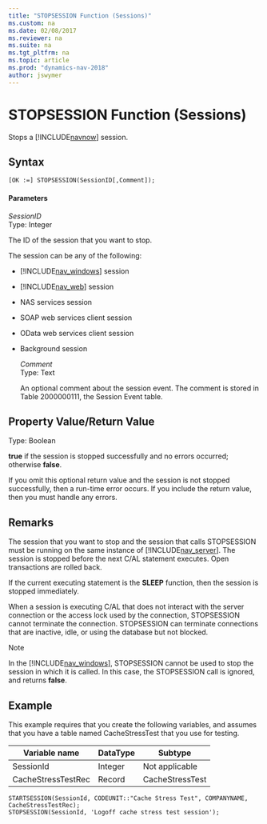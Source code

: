 ```yaml
---
title: "STOPSESSION Function (Sessions)"
ms.custom: na
ms.date: 02/08/2017
ms.reviewer: na
ms.suite: na
ms.tgt_pltfrm: na
ms.topic: article
ms.prod: "dynamics-nav-2018"
author: jswymer
---
```

# STOPSESSION Function (Sessions)
Stops a [!INCLUDE[navnow](includes/navnow_md.md)] session.  

## Syntax  

```  
[OK :=] STOPSESSION(SessionID[,Comment]);  
```  

#### Parameters  
 *SessionID*  
 Type: Integer  

 The ID of the session that you want to stop.  

 The session can be any of the following:  

- [!INCLUDE[nav_windows](includes/nav_windows_md.md)] session  

- [!INCLUDE[nav_web](includes/nav_web_md.md)] session  

- NAS services session  

- SOAP web services client session  

- OData web services client session  

- Background session  

  *Comment*  
  Type: Text  

  An optional comment about the session event. The comment is stored in Table 2000000111, the Session Event table.  

## Property Value/Return Value  
 Type: Boolean  

 **true** if the session is stopped successfully and no errors occurred; otherwise **false**.  

 If you omit this optional return value and the session is not stopped successfully, then a run-time error occurs. If you include the return value, then you must handle any errors.  

## Remarks  
 The session that you want to stop and the session that calls STOPSESSION must be running on the same instance of [!INCLUDE[nav_server](includes/nav_server_md.md)]. The session is stopped before the next C/AL statement executes. Open transactions are rolled back.  

If the current executing statement is the **SLEEP** function, then the session is stopped immediately.  

 When a session is executing C/AL that does not interact with the server connection or the access lock used by the connection, STOPSESSION cannot terminate the connection. STOPSESSION can terminate connections that are inactive, idle, or using the database but not blocked.  

> [!NOTE]
>In the [!INCLUDE[nav_windows](includes/nav_windows_md.md)], STOPSESSION cannot be used to stop the session in which it is called. In this case, the STOPSESSION call is ignored, and returns **false**.

## Example  
 This example requires that you create the following variables, and assumes that you have a table named CacheStressTest that you use for testing.  

|Variable name|DataType|Subtype|  
|-------------------|--------------|-------------|  
|SessionId|Integer|Not applicable|  
|CacheStressTestRec|Record|CacheStressTest|  

```  
STARTSESSION(SessionId, CODEUNIT::"Cache Stress Test", COMPANYNAME, CacheStressTestRec);  
STOPSESSION(SessionId, 'Logoff cache stress test session');  

```
